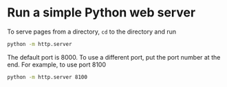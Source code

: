 # Run a simple Python web server

To serve pages from a directory, `cd` to the directory and run
```bash
python -m http.server
```

The default port is 8000. To use a different port, put the port number at the end.
For example, to use port 8100
```bash
python -m http.server 8100
```

